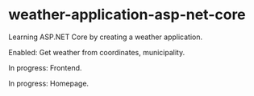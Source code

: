# weather-application-asp-net-core
Learning ASP.NET Core by creating a weather application.

Enabled: Get weather from coordinates, municipality.

In progress: Frontend. 

In progress: Homepage.
